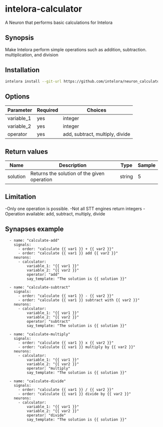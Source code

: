 # intelora-calculator
A Neuron that performs basic calculations for Intelora

## Synopsis
Make Intelora perform simple operations such as addition, subtraction. multiplication, and division

## Installation
```bash
intelora install --git-url https://github.com/intelora/neuron_calculator.git
```

## Options

| Parameter   | Required | Choices                          |
|-------------|----------|---------------------------------|
| variable_1  | yes      | integer                         |
| variable_2  | yes      | integer                         |
| operator    | yes      | add, subtract, multiply, divide |


## Return values

| Name         | Description                                  | Type   | Sample |
|--------------|----------------------------------------------|--------|--------|
| solution     | Returns the solution of the given operation  | string | 5      |

## Limitation

-Only one operation is possible.
-Not all STT engines return integers
-Operation available: add, subtract, multiply, divide


## Synapses example
```
  - name: "calculate-add"
    signals:
      - order: "calculate {{ var1 }} + {{ var2 }}"
      - order: "calculate {{ var1 }} add {{ var2 }}"
    neurons:
      - calculator:
          variable_1: "{{ var1 }}"
          variable_2: "{{ var2 }}"
          operator: "add"
          say_template: "The solution is {{ solution }}"

  - name: "calculate-subtract"
    signals:
      - order: "calculate {{ var1 }} - {{ var2 }}"
      - order: "calculate {{ var1 }} subtract with {{ var2 }}"
    neurons:
      - calculator:
          variable_1: "{{ var1 }}"
          variable_2: "{{ var2 }}"
          operator: "subtract"
          say_template: "The solution is {{ solution }}"
  
  - name: "calculate-multiply"
    signals:
      - order: "calculate {{ var1 }} x {{ var2 }}"
      - order: "calculate {{ var1 }} multiply by {{ var2 }}"
    neurons:
      - calculator:
          variable_1: "{{ var1 }}"
          variable_2: "{{ var2 }}"
          operator: "multiply"
          say_template: "The solution is {{ solution }}"
  
  - name: "calculate-divide"
    signals:
      - order: "calculate {{ var1 }} / {{ var2 }}"
      - order: "calculate {{ var1 }} divide by {{ var2 }}"
    neurons:
      - calculator:
          variable_1: "{{ var1 }}"
          variable_2: "{{ var2 }}"
          operator: "divide"
          say_template: "The solution is {{ solution }}"
```




